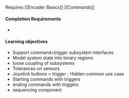 Requires
[[Encoder Basics]]
[[Commands]]

#### Completion Requirements
- 

#### Learning objectives
- Support command+trigger subsystem interfaces
- Model system state into binary regions
- loose coupling of subsystems
- Tolerances on sensors
- Joystick buttons = trigger ; Hidden common use case
- Starting commands with triggers
- ending commands with triggers
- sequencing component